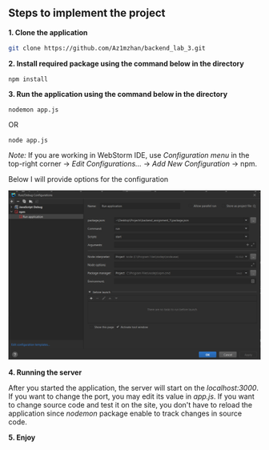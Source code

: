 ## Steps to implement the project

**1. Clone the application**

```bash
git clone https://github.com/Az1mzhan/backend_lab_3.git
```

**2. Install required package using the command below in the directory**

```
npm install
```

**3. Run the application using the command below in the directory**

```
nodemon app.js
```

OR

```
node app.js
```

_Note:_ If you are working in WebStorm IDE, use _Configuration menu_ in the top-right corner → _Edit Configurations..._ → _Add New Configuration_ → npm.

Below I will provide options for the configuration

![Config](img.png)

**4. Running the server**

After you started the application, the server will start on the _localhost:3000_. If you want to change the port, you may edit its value in _app.js_. If you want to change source code and test it on the site, you don't have to reload the application since _nodemon_ package enable to track changes in source code.

**5. Enjoy**